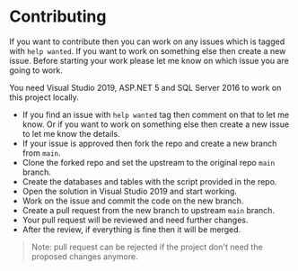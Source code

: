 # Contributing
If you want to contribute then you can work on any issues which is tagged with `help wanted`. If you want to work on something else then create a new issue. 
Before starting your work please let me know on which issue you are going to work.

You need Visual Studio 2019, ASP.NET 5 and SQL Server 2016 to work on this project locally.

- If you find an issue with `help wanted` tag then comment on that to let me know. Or if you want to work
on something else then create a new issue to let me know the details.
- If your issue is approved then fork the repo and create a new branch from `main`.
- Clone the forked repo and set the upstream to the original repo `main` branch.
- Create the databases and tables with the script provided in the repo.
- Open the solution in Visual Studio 2019 and start working.
- Work on the issue and commit the code on the new branch.
- Create a pull request from the new branch to upstream `main` branch.
- Your pull request will be reviewed and need further changes.
- After the review, if everything is fine then it will be merged.

> Note: pull request can be rejected if the project don't need the proposed changes anymore.

